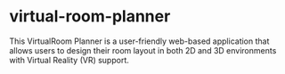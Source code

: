 # virtual-room-planner
This VirtualRoom Planner is a user-friendly web-based application that allows users to design their room layout in both 2D and 3D environments with Virtual Reality (VR) support.
